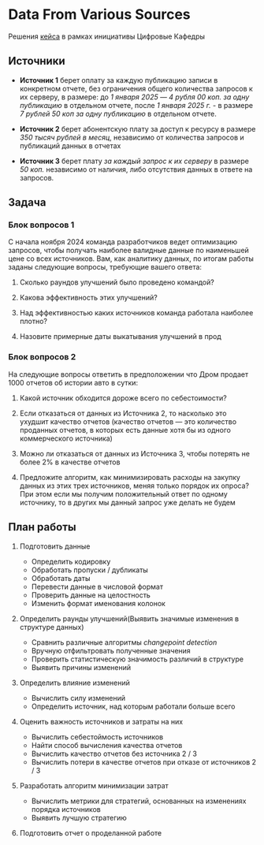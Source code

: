# Data From Various Sources

Решения [кейса](https://imctech.ru/problems/331) в рамках инициативы Цифровые Кафедры

## Источники

- **Источник 1** берет оплату за каждую публикацию записи в конкретном отчете, без ограничения общего количества запросов к их серверу, в размере: до *1 января 2025* — *4 рубля  00 коп. за одну публикацию* в отдельном отчете, после *1 января 2025 г.* - в размере *7 рублей 50 коп за одну публикацию* в отдельном отчете.

- **Источник 2** берет абонентскую плату за доступ к ресурсу в размере *350 тысяч рублей в месяц*, независимо от количества запросов и публикаций данных в отчетах

- **Источник 3** берет плату *за каждый запрос к их серверу* в размере *50 коп.* независимо от наличия, либо отсутствия данных в ответе на запросов.

## Задача

### Блок вопросов 1

С начала ноября 2024 команда разработчиков ведет оптимизацию запросов, чтобы получать наиболее валидные данные по наименьшей цене со всех источников. Вам, как аналитику данных, по итогам работы заданы следующие вопросы, требующие вашего ответа:

1. Сколько раундов улучшений было проведено командой?

2. Какова эффективность этих улучшений?

3. Над эффективностью каких источников команда работала наиболее плотно?

4. Назовите примерные даты выкатывания улучшений в прод

### Блок вопросов 2

На следующие вопросы ответить в предположении что Дром продает 1000 отчетов об истории авто в сутки:

1. Какой источник обходится дороже всего по себестоимости?

2. Если отказаться от данных из Источника 2, то насколько это ухудшит качество отчетов (качество отчетов — это количество проданных отчетов, в которых есть данные хотя бы из одного коммерческого источника)

3. Можно ли отказаться от данных из Источника 3, чтобы потерять не более 2% в качестве отчетов

4. Предложите алгоритм, как минимизировать расходы на закупку данных из этих трех источников, меняя только порядок их опроса? При этом если мы получим положительный ответ по одному источнику, то в других мы данный запрос уже делать не будем

## План работы

1. Подготовить данные
    - Определить кодировку
    - Обработать пропуски / дубликаты
    - Обработать даты
    - Перевести данные в числовой формат
    - Проверить данные на целостность
    - Изменить формат именования колонок

2. Определить раунды улучшений(Выявить значимые изменения в структуре данных)
   - Сравнить различные алгоритмы *changepoint detection*
   - Вручную отфильтровать полученные значения
   - Проверить статистическую значимость различий в структуре
   - Выявить причины изменений

3. Определить влияние изменений
    - Вычислить силу изменений
    - Определить источник, над которым работали больше всего

4. Оценить важность источников и затраты на них
    - Вычислить себестоймость источников
    - Найти способ вычисления качества отчетов
    - Вычислить качество отчетов без источника 2 / 3
    - Вычислить потери в качестве отчетов при отказе от источников 2 / 3

5. Разработать алгоритм минимизации затрат
    - Вычислить метрики для стратегий, основанных на изменениях порядка источников
    - Выявить лучшую стратегию

6. Подготовить отчет о проделанной работе
